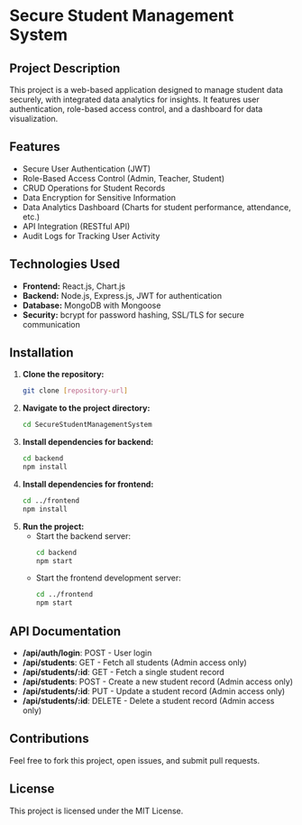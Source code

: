 # Secure Student Management System

## Project Description
This project is a web-based application designed to manage student data securely, with integrated data analytics for insights. It features user authentication, role-based access control, and a dashboard for data visualization.

## Features
- Secure User Authentication (JWT)
- Role-Based Access Control (Admin, Teacher, Student)
- CRUD Operations for Student Records
- Data Encryption for Sensitive Information
- Data Analytics Dashboard (Charts for student performance, attendance, etc.)
- API Integration (RESTful API)
- Audit Logs for Tracking User Activity

## Technologies Used
- **Frontend:** React.js, Chart.js
- **Backend:** Node.js, Express.js, JWT for authentication
- **Database:** MongoDB with Mongoose
- **Security:** bcrypt for password hashing, SSL/TLS for secure communication

## Installation
1. **Clone the repository:**
    ```bash
    git clone [repository-url]
    ```
2. **Navigate to the project directory:**
    ```bash
    cd SecureStudentManagementSystem
    ```
3. **Install dependencies for backend:**
    ```bash
    cd backend
    npm install
    ```
4. **Install dependencies for frontend:**
    ```bash
    cd ../frontend
    npm install
    ```
5. **Run the project:**
    - Start the backend server:
      ```bash
      cd backend
      npm start
      ```
    - Start the frontend development server:
      ```bash
      cd ../frontend
      npm start
      ```

## API Documentation
- **/api/auth/login**: POST - User login
- **/api/students**: GET - Fetch all students (Admin access only)
- **/api/students/:id**: GET - Fetch a single student record
- **/api/students**: POST - Create a new student record (Admin access only)
- **/api/students/:id**: PUT - Update a student record (Admin access only)
- **/api/students/:id**: DELETE - Delete a student record (Admin access only)

## Contributions
Feel free to fork this project, open issues, and submit pull requests.

## License
This project is licensed under the MIT License.
